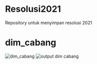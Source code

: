 # Resolusi2021
Repository untuk menyimpan resolusi 2021

# dim_cabang
![dim_cabang](https://user-images.githubusercontent.com/8768315/104672720-ea7cb000-5712-11eb-89dc-829f4e219cac.png)
![output dim cabang](https://user-images.githubusercontent.com/8768315/104672792-084a1500-5713-11eb-9376-c1754aa58507.png)

